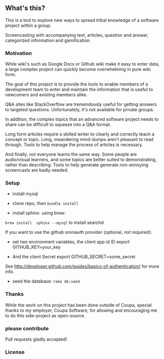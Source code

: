
## What's this?

This is a tool to explore new ways to spread tribal knowledge of a software project within a group.

Screencasting with accompanying text, articles,  question and answer, categorized information and gamification.

### Motivation

While wiki's such as Google Docs or Github wiki make it easy to enter data, a large complex project
can quickly become overwhelming in pure wiki form.

The goal of this project is to provide the tools to enable members of a development team to enter and
maintain the information that is useful to newcomers and existing members alike.

Q&A sites like StackOverflow are tremendously useful for getting answers to targeted questions.
Unfortunately,  it's not available for private groups.

In addition, the complex topics that an advanced software project needs to share can be difficult to squeeze
into a Q&A format.

Long form articles require a skilled writer to clearly and correctly teach a concept or topic.  Long, meandering
mind-dumps aren't pleasant to read through.  Tools to help manage the process of articles is necessary.

And finally, not everyone learns the same way.  Some people are audio/visual learners, and some topics are
better suited to demonstrating, rather than describing.  Tools to help generate generate non-annoying screencasts
are badly needed.



### Setup

* install mysql

* clone repo, then `bundle install`

* install sphinx.  using brew:

`brew install  sphinx --mysql` to install searchd

If you want to use the github omniauth provider (optional, not required):
* set two environment variables, the client app id ID
export GITHUB_KEY=your_key

* And the client Secret
export GITHUB_SECRET=some_secret

See http://developer.github.com/guides/basics-of-authentication/ for more info.

* seed the database:
`rake db:seed`

### Thanks
While the work on this project has been done outside of Coupa, special thanks to my employer,
Coupa Software, for allowing and encouraging me to do this side-project as open-source.


### please contribute
Pull requests gladly accepted!

### License
